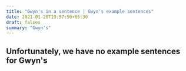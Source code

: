 ```yaml
---
title: "Gwyn's in a sentence | Gwyn's example sentences"
date: 2021-01-20T19:57:50+05:30
draft: falses
summary: "Gwyn's"
---
```

## Unfortunately, we have no example sentences for Gwyn's                 
